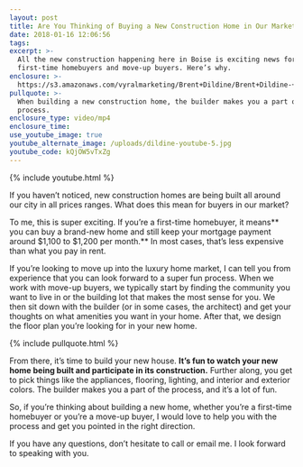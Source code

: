 ```yaml
---
layout: post
title: Are You Thinking of Buying a New Construction Home in Our Market?
date: 2018-01-16 12:06:56
tags:
excerpt: >-
  All the new construction happening here in Boise is exciting news for both
  first-time homebuyers and move-up buyers. Here’s why.
enclosure: >-
  https://s3.amazonaws.com/vyralmarketing/Brent+Dildine/Brent+Dildine-+Are+You+Thinking+of+Buying+a+New+Construction+Home+in+Our+Market%253F.mp4
pullquote: >-
  When building a new construction home, the builder makes you a part of the
  process.
enclosure_type: video/mp4
enclosure_time:
use_youtube_image: true
youtube_alternate_image: /uploads/dildine-youtube-5.jpg
youtube_code: kQjOW5vTxZg
---
```



{% include youtube.html %}

If you haven’t noticed, new construction homes are being built all around our city in all prices ranges. What does this mean for buyers in our market?

To me, this is super exciting. If you’re a first-time homebuyer, it means** you can buy a brand-new home and still keep your mortgage payment around $1,100 to $1,200 per month.** In most cases, that’s less expensive than what you pay in rent.

If you’re looking to move up into the luxury home market, I can tell you from experience that you can look forward to a super fun process. When we work with move-up buyers, we typically start by finding the community you want to live in or the building lot that makes the most sense for you. We then sit down with the builder (or in some cases, the architect) and get your thoughts on what amenities you want in your home. After that, we design the floor plan you’re looking for in your new home.

{% include pullquote.html %}

From there, it’s time to build your new house. **It’s fun to watch your new home being built and participate in its construction.** Further along, you get to pick things like the appliances, flooring, lighting, and interior and exterior colors. The builder makes you a part of the process, and it’s a lot of fun.

So, if you’re thinking about building a new home, whether you’re a first-time homebuyer or you’re a move-up buyer, I would love to help you with the process and get you pointed in the right direction.

If you have any questions, don’t hesitate to call or email me. I look forward to speaking with you.